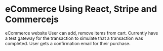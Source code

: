 # eCommerce Using React, Stripe and Commercejs

eCommerce website
User can add, remove items from cart.
Currently have a test gateway for the transaction to simulate that a transaction was completed.
User gets a confirmation email for their purchase.
